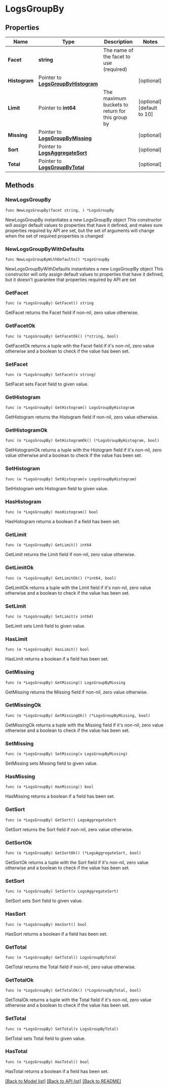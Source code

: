 # LogsGroupBy

## Properties

Name | Type | Description | Notes
------------ | ------------- | ------------- | -------------
**Facet** | **string** | The name of the facet to use (required) | 
**Histogram** | Pointer to [**LogsGroupByHistogram**](LogsGroupByHistogram.md) |  | [optional] 
**Limit** | Pointer to **int64** | The maximum buckets to return for this group by | [optional] [default to 10]
**Missing** | Pointer to [**LogsGroupByMissing**](LogsGroupByMissing.md) |  | [optional] 
**Sort** | Pointer to [**LogsAggregateSort**](LogsAggregateSort.md) |  | [optional] 
**Total** | Pointer to [**LogsGroupByTotal**](LogsGroupByTotal.md) |  | [optional] 

## Methods

### NewLogsGroupBy

`func NewLogsGroupBy(facet string, ) *LogsGroupBy`

NewLogsGroupBy instantiates a new LogsGroupBy object
This constructor will assign default values to properties that have it defined,
and makes sure properties required by API are set, but the set of arguments
will change when the set of required properties is changed

### NewLogsGroupByWithDefaults

`func NewLogsGroupByWithDefaults() *LogsGroupBy`

NewLogsGroupByWithDefaults instantiates a new LogsGroupBy object
This constructor will only assign default values to properties that have it defined,
but it doesn't guarantee that properties required by API are set

### GetFacet

`func (o *LogsGroupBy) GetFacet() string`

GetFacet returns the Facet field if non-nil, zero value otherwise.

### GetFacetOk

`func (o *LogsGroupBy) GetFacetOk() (*string, bool)`

GetFacetOk returns a tuple with the Facet field if it's non-nil, zero value otherwise
and a boolean to check if the value has been set.

### SetFacet

`func (o *LogsGroupBy) SetFacet(v string)`

SetFacet sets Facet field to given value.


### GetHistogram

`func (o *LogsGroupBy) GetHistogram() LogsGroupByHistogram`

GetHistogram returns the Histogram field if non-nil, zero value otherwise.

### GetHistogramOk

`func (o *LogsGroupBy) GetHistogramOk() (*LogsGroupByHistogram, bool)`

GetHistogramOk returns a tuple with the Histogram field if it's non-nil, zero value otherwise
and a boolean to check if the value has been set.

### SetHistogram

`func (o *LogsGroupBy) SetHistogram(v LogsGroupByHistogram)`

SetHistogram sets Histogram field to given value.

### HasHistogram

`func (o *LogsGroupBy) HasHistogram() bool`

HasHistogram returns a boolean if a field has been set.

### GetLimit

`func (o *LogsGroupBy) GetLimit() int64`

GetLimit returns the Limit field if non-nil, zero value otherwise.

### GetLimitOk

`func (o *LogsGroupBy) GetLimitOk() (*int64, bool)`

GetLimitOk returns a tuple with the Limit field if it's non-nil, zero value otherwise
and a boolean to check if the value has been set.

### SetLimit

`func (o *LogsGroupBy) SetLimit(v int64)`

SetLimit sets Limit field to given value.

### HasLimit

`func (o *LogsGroupBy) HasLimit() bool`

HasLimit returns a boolean if a field has been set.

### GetMissing

`func (o *LogsGroupBy) GetMissing() LogsGroupByMissing`

GetMissing returns the Missing field if non-nil, zero value otherwise.

### GetMissingOk

`func (o *LogsGroupBy) GetMissingOk() (*LogsGroupByMissing, bool)`

GetMissingOk returns a tuple with the Missing field if it's non-nil, zero value otherwise
and a boolean to check if the value has been set.

### SetMissing

`func (o *LogsGroupBy) SetMissing(v LogsGroupByMissing)`

SetMissing sets Missing field to given value.

### HasMissing

`func (o *LogsGroupBy) HasMissing() bool`

HasMissing returns a boolean if a field has been set.

### GetSort

`func (o *LogsGroupBy) GetSort() LogsAggregateSort`

GetSort returns the Sort field if non-nil, zero value otherwise.

### GetSortOk

`func (o *LogsGroupBy) GetSortOk() (*LogsAggregateSort, bool)`

GetSortOk returns a tuple with the Sort field if it's non-nil, zero value otherwise
and a boolean to check if the value has been set.

### SetSort

`func (o *LogsGroupBy) SetSort(v LogsAggregateSort)`

SetSort sets Sort field to given value.

### HasSort

`func (o *LogsGroupBy) HasSort() bool`

HasSort returns a boolean if a field has been set.

### GetTotal

`func (o *LogsGroupBy) GetTotal() LogsGroupByTotal`

GetTotal returns the Total field if non-nil, zero value otherwise.

### GetTotalOk

`func (o *LogsGroupBy) GetTotalOk() (*LogsGroupByTotal, bool)`

GetTotalOk returns a tuple with the Total field if it's non-nil, zero value otherwise
and a boolean to check if the value has been set.

### SetTotal

`func (o *LogsGroupBy) SetTotal(v LogsGroupByTotal)`

SetTotal sets Total field to given value.

### HasTotal

`func (o *LogsGroupBy) HasTotal() bool`

HasTotal returns a boolean if a field has been set.


[[Back to Model list]](../README.md#documentation-for-models) [[Back to API list]](../README.md#documentation-for-api-endpoints) [[Back to README]](../README.md)


